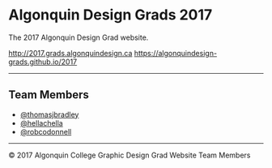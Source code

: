 # Algonquin Design Grads 2017

The 2017 Algonquin Design Grad website.

<http://2017.grads.algonquindesign.ca>
<https://algonquindesign-grads.github.io/2017>

---

## Team Members

- [@thomasjbradley](https://github.com/thomasjbradley)
- [@hellachella](https://github.com/hellachella)
- [@robcodonnell](https://github.com/robcodonnell)

---

© 2017 Algonquin College Graphic Design Grad Website Team Members
